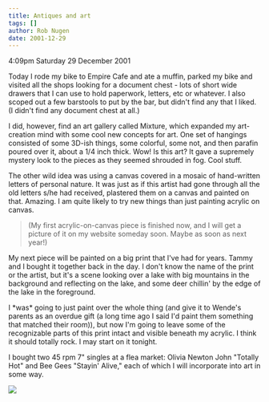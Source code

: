 ```yaml
---
title: Antiques and art
tags: []
author: Rob Nugen
date: 2001-12-29
---
```


<p class=date>4:09pm Saturday 29 December 2001</p>

<p>Today I rode my bike to Empire Cafe and ate a
muffin, parked my bike and visited all the shops
looking for a document chest - lots of short wide
drawers that I can use to hold paperwork, letters, etc
or whatever.  I also scoped out a few barstools to put
by the bar, but didn't find any that I liked.  (I
didn't find any document chest at all.)</p>

<p>I did, however, find an art gallery called Mixture,
which expanded my art-creation mind with some cool new
concepts for art.  One set of hangings consisted of
some 3D-ish things, some colorful, some not, and then
parafin poured over it, about a 1/4 inch thick.  Wow! 
Is this art?  It gave a supremely mystery look to the
pieces as they seemed shrouded in fog.  Cool
stuff.</p>

<p>The other wild idea was using a canvas covered in a
mosaic of hand-written letters of personal nature.  It
was just as if this artist had gone through all the
old letters s/he had received, plastered them on a
canvas and painted on that.  Amazing.  I am quite
likely to try new things than just painting acrylic on
canvas.</p>

<p><blockquote>(My first acrylic-on-canvas piece is
finished now, and I will get a picture of it on my
website someday soon.  Maybe as soon as next
year!)</blockquote></p>

<p>My next piece will be painted on a big print that
I've had for years.  Tammy and I bought it together
back in the day.  I don't know the name of the print
or the artist, but it's a scene looking over a lake
with big mountains in the background and reflecting on
the lake, and some deer chillin' by the edge of the
lake in the foreground.</p>

<p>I *was* going to just paint over the whole thing
(and give it to Wende's parents as an overdue gift (a
long time ago I said I'd paint them something that
matched their room)), but now I'm going to leave some
of the recognizable parts of this print intact and
visible beneath my acrylic.  I think it should totally
rock.  I may start on it tonight.</p>

<p>I bought two 45 rpm 7" singles at a flea market:
Olivia Newton John "Totally Hot" and Bee Gees "Stayin'
Alive," each of which I will incorporate into art in
some way.</p>

<p><img src="/images/rob/wL-ROB.gif"/></p>
